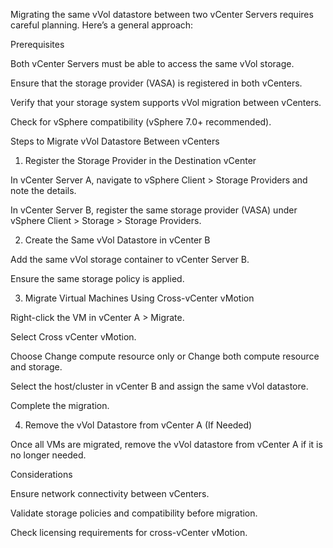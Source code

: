 Migrating the same vVol datastore between two vCenter Servers requires careful planning. Here’s a general approach:

Prerequisites

Both vCenter Servers must be able to access the same vVol storage.

Ensure that the storage provider (VASA) is registered in both vCenters.

Verify that your storage system supports vVol migration between vCenters.

Check for vSphere compatibility (vSphere 7.0+ recommended).


Steps to Migrate vVol Datastore Between vCenters

1. Register the Storage Provider in the Destination vCenter

In vCenter Server A, navigate to vSphere Client > Storage Providers and note the details.

In vCenter Server B, register the same storage provider (VASA) under vSphere Client > Storage > Storage Providers.


2. Create the Same vVol Datastore in vCenter B

Add the same vVol storage container to vCenter Server B.

Ensure the same storage policy is applied.


3. Migrate Virtual Machines Using Cross-vCenter vMotion

Right-click the VM in vCenter A > Migrate.

Select Cross vCenter vMotion.

Choose Change compute resource only or Change both compute resource and storage.

Select the host/cluster in vCenter B and assign the same vVol datastore.

Complete the migration.


4. Remove the vVol Datastore from vCenter A (If Needed)

Once all VMs are migrated, remove the vVol datastore from vCenter A if it is no longer needed.


Considerations

Ensure network connectivity between vCenters.

Validate storage policies and compatibility before migration.

Check licensing requirements for cross-vCenter vMotion.

